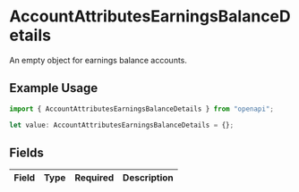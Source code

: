 # AccountAttributesEarningsBalanceDetails

An empty object for earnings balance accounts.

## Example Usage

```typescript
import { AccountAttributesEarningsBalanceDetails } from "openapi";

let value: AccountAttributesEarningsBalanceDetails = {};
```

## Fields

| Field       | Type        | Required    | Description |
| ----------- | ----------- | ----------- | ----------- |